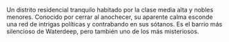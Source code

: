 Un distrito residencial tranquilo habitado por la clase media alta y nobles menores. Conocido por cerrar al anochecer, su aparente calma esconde una red de intrigas políticas y contrabando en sus sótanos. Es el barrio más silencioso de Waterdeep, pero también uno de los más misteriosos.